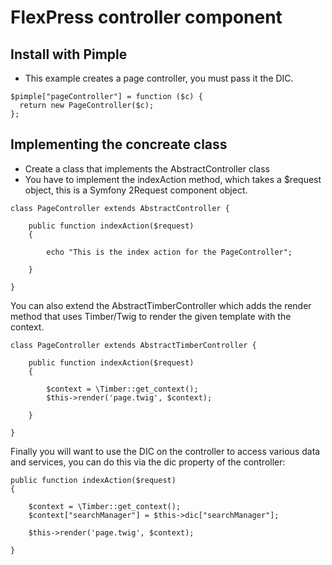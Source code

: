 # FlexPress controller component

## Install with Pimple
- This example creates a page controller, you must pass it the DIC.
```
$pimple["pageController"] = function ($c) {
  return new PageController($c);
};

```
## Implementing the concreate class
- Create a class that implements the AbstractController class
- You have to implement the indexAction method, which takes a $request object, this is a Symfony 2Request component object.

```
class PageController extends AbstractController {

    public function indexAction($request)
    {
      
        echo "This is the index action for the PageController";
      
    }

}
```

You can also extend the AbstractTimberController which adds the render method that uses Timber/Twig to render the given template with the context.

```
class PageController extends AbstractTimberController {

    public function indexAction($request)
    {

        $context = \Timber::get_context();
        $this->render('page.twig', $context);

    }

}
```
Finally you will want to use the DIC on the controller to access various data and services, you can do this via the dic property of the controller:
```
public function indexAction($request)
{

    $context = \Timber::get_context();
    $context["searchManager"] = $this->dic["searchManager"];
    
    $this->render('page.twig', $context);

}
```
